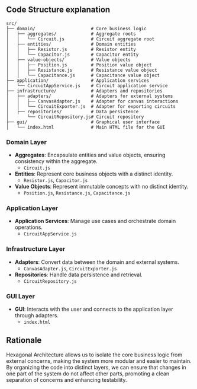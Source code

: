 
## Code Structure explanation
```plaintext
src/
├── domain/                     # Core business logic
│   ├── aggregates/             # Aggregate roots
│   │   └── Circuit.js          # Circuit aggregate root
│   ├── entities/               # Domain entities
│   │   ├── Resistor.js         # Resistor entity
│   │   └── Capacitor.js        # Capacitor entity
│   ├── value-objects/          # Value objects
│   │   ├── Position.js         # Position value object
│   │   ├── Resistance.js       # Resistance value object
│   │   └── Capacitance.js      # Capacitance value object
├── application/                # Application services
│   └── CircuitAppService.js    # Circuit application service
├── infrastructure/             # Adapters and repositories
│   ├── adapters/               # Adapters for external systems
│   │   ├── CanvasAdapter.js    # Adapter for canvas interactions
│   │   └── CircuitExporter.js  # Adapter for exporting circuits
│   ├── repositories/           # Data persistence
│       └── CircuitRepository.js# Circuit repository
├── gui/                        # Graphical user interface
│   └── index.html              # Main HTML file for the GUI
```

### Domain Layer
- **Aggregates**: Encapsulate entities and value objects, ensuring consistency within the aggregate. 
  - `Circuit.js`
- **Entities**: Represent core business objects with a distinct identity.
  - `Resistor.js`, `Capacitor.js`
- **Value Objects**: Represent immutable concepts with no distinct identity.
  - `Position.js`, `Resistance.js`, `Capacitance.js`

### Application Layer
- **Application Services**: Manage use cases and orchestrate domain operations.
  - `CircuitAppService.js`

### Infrastructure Layer
- **Adapters**: Convert data between the domain and external systems.
  - `CanvasAdapter.js`, `CircuitExporter.js`
- **Repositories**: Handle data persistence and retrieval.
  - `CircuitRepository.js`

### GUI Layer
- **GUI**: Interacts with the user and connects to the application layer through adapters.
  - `index.html`

## Rationale

Hexagonal Architecture allows us to isolate the core business logic from external concerns, making the system more modular and easier to maintain. By organizing the code into distinct layers, we can ensure that changes in one part of the system do not affect other parts, promoting a clean separation of concerns and enhancing testability.
